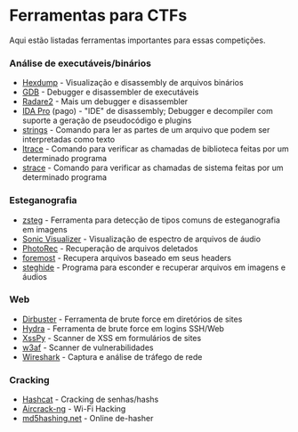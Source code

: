 # Ferramentas para CTFs
Aqui estão listadas ferramentas importantes para essas competições.

### Análise de executáveis/binários
 + [Hexdump](https://linux.die.net/man/1/hexdump) - Visualização e disassembly de arquivos binários
 + [GDB](https://linux.die.net/man/1/gdb) - Debugger e disassembler de executáveis
 + [Radare2](https://radare.org/r/) - Mais um debugger e disassembler
 + [IDA Pro](https://www.hex-rays.com/products/ida/) (pago) - "IDE" de disassembly; Debugger e decompiler com suporte a geração de pseudocódigo e plugins
 + [strings](https://linux.die.net/man/1/strings) - Comando para ler as partes de um arquivo que podem ser interpretadas como texto
 + [ltrace](https://linux.die.net/man/1/ltrace) - Comando para verificar as chamadas de biblioteca feitas por um determinado programa
 + [strace](https://linux.die.net/man/1/strace) - Comando para verificar as chamadas de sistema feitas por um determinado programa
 
### Esteganografia
 + [zsteg](https://github.com/zed-0xff/zsteg) - Ferramenta para detecção de tipos comuns de esteganografia em imagens
 + [Sonic Visualizer](https://sonicvisualiser.org/) - Visualização de espectro de arquivos de áudio
 + [PhotoRec](https://www.cgsecurity.org/wiki/PhotoRec) - Recuperação de arquivos deletados 
 + [foremost](https://tools.kali.org/forensics/foremost) - Recupera arquivos baseado em seus headers
 + [steghide](http://steghide.sourceforge.net/) - Programa para esconder e recuperar arquivos em imagens e áudios

### Web
 + [Dirbuster](https://tools.kali.org/web-applications/dirbuster) - Ferramenta de brute force em diretórios de sites
 + [Hydra](https://tools.kali.org/password-attacks/hydra) - Ferramenta de brute force em logins SSH/Web
 + [XssPy](https://github.com/faizann24/XssPy) - Scanner de XSS em formulários de sites
 + [w3af](http://w3af.org/) - Scanner de vulnerabilidades
 + [Wireshark](https://www.wireshark.org/) - Captura e análise de tráfego de rede

### Cracking
 + [Hashcat](https://hashcat.net/wiki/doku.php?id=hashcat) - Cracking de senhas/hashs
 + [Aircrack-ng](https://www.aircrack-ng.org/) - Wi-Fi Hacking
 + [md5hashing.net](https://md5hashing.net) - Online de-hasher
